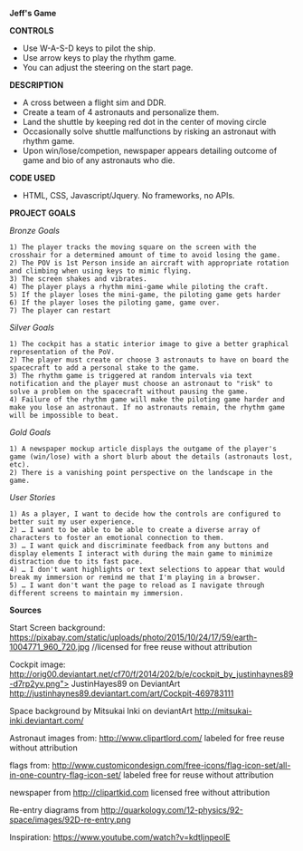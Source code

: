 

**Jeff's Game**

**CONTROLS**

- Use W-A-S-D keys to pilot the ship.
- Use arrow keys to play the rhythm game.
- You can adjust the steering on the start page. 

**DESCRIPTION**

- A cross between a flight sim and DDR. 
- Create a team of 4 astronauts and personalize them.
- Land the shuttle by keeping red dot in the center of moving circle
- Occasionally solve shuttle malfunctions by risking an astronaut with rhythm game.
- Upon win/lose/competion, newspaper appears detailing outcome of game and bio of any astronauts who die.

**CODE USED**

- HTML, CSS, Javascript/Jquery. No frameworks, no APIs. 


**PROJECT GOALS**

*Bronze Goals*

    1) The player tracks the moving square on the screen with the crosshair for a determined amount of time to avoid losing the game.
    2) The POV is 1st Person inside an aircraft with appropriate rotation and climbing when using keys to mimic flying.
    3) The screen shakes and vibrates.
    4) The player plays a rhythm mini-game while piloting the craft. 
    5) If the player loses the mini-game, the piloting game gets harder
    6) If the player loses the piloting game, game over. 
    7) The player can restart

*Silver Goals*

    1) The cockpit has a static interior image to give a better graphical representation of the PoV. 
    2) The player must create or choose 3 astronauts to have on board the spacecraft to add a personal stake to the game.
    3) The rhythm game is triggered at random intervals via text notification and the player must choose an astronaut to "risk" to solve a problem on the spacecraft without pausing the game. 
    4) Failure of the rhythm game will make the piloting game harder and make you lose an astronaut. If no astronauts remain, the rhythm game will be impossible to beat.

*Gold Goals*

    1) A newspaper mockup article displays the outgame of the player's game (win/lose) with a short blurb about the details (astronauts lost, etc).
    2) There is a vanishing point perspective on the landscape in the game. 

*User Stories*

    1) As a player, I want to decide how the controls are configured to better suit my user experience.
    2) … I want to be able to be able to create a diverse array of characters to foster an emotional connection to them.
    3) … I want quick and discriminate feedback from any buttons and display elements I interact with during the main game to minimize distraction due to its fast pace.
    4) … I don't want highlights or text selections to appear that would break my immersion or remind me that I'm playing in a browser.
    5) … I want don't want the page to reload as I navigate through different screens to maintain my immersion.
    
 **Sources**

Start Screen background: https://pixabay.com/static/uploads/photo/2015/10/24/17/59/earth-1004771_960_720.jpg //licensed for free reuse without attribution

Cockpit image: http://orig00.deviantart.net/cf70/f/2014/202/b/e/cockpit_by_justinhaynes89-d7rp2yv.png"> JustinHayes89 on DeviantArt http://justinhaynes89.deviantart.com/art/Cockpit-469783111 

Space background by Mitsukai Inki on deviantArt http://mitsukai-inki.deviantart.com/ 

Astronaut images from: http://www.clipartlord.com/ labeled for free reuse without attribution

flags from: http://www.customicondesign.com/free-icons/flag-icon-set/all-in-one-country-flag-icon-set/ labeled free for reuse without attribution

newspaper from http://clipartkid.com licensed free without attribution

Re-entry diagrams from http://quarkology.com/12-physics/92-space/images/92D-re-entry.png

Inspiration: https://www.youtube.com/watch?v=kdtIjnpeolE



